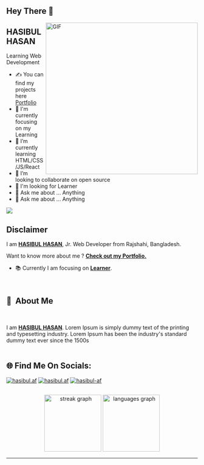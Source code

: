 ## Hey There 👋

<img align="right" alt="GIF" src="https://raw.githubusercontent.com/arafathussendev/arafathussendev/main/images/coding.gif" width="400" height="auto" />

## HASIBUL HASAN
Learning Web Development


- ✍ You can find my projects here [Portfolio](https://advarten.com)
- 🔭 I'm currently focusing on my Learning
- 🌱 I’m currently learning HTML/CSS/JS/React
- 👯 I’m looking to collaborate on open source
- 🤔 I'm looking for Learner
- 💬 Ask me about ... Anything
- 💬 Ask me about ... Anything

[![](https://visitcount.itsvg.in/api?id=hasibul-af&icon=0&color=0)](https://visitcount.itsvg.in)

</center>
</a>

## Disclaimer

I am [**HASIBUL HASAN**](https://advarten.com), Jr. Web Developer from Rajshahi, Bangladesh. 

Want to know more about me ? [**Check out my Portfolio.**](https://advarten.com)

- 📚 Currently I am focusing on [**Learner**](https://advarten.com).

<br/>

## 🤔  About Me
<br>

I am [**HASIBUL HASAN**](https://advarten.com). Lorem Ipsum is simply dummy text of the printing and typesetting industry. Lorem Ipsum has been the industry's standard dummy text ever since the 1500s
<br/>
<br/>

## 🌐 Find Me On Socials:
[![hasibul.af](https://img.shields.io/badge/Facebook-%231877F2.svg?logo=Facebook&logoColor=white)](https://facebook.com/hasibul.af) 
[![hasibul.af](https://img.shields.io/badge/Instagram-%23E4405F.svg?logo=Instagram&logoColor=white)](https://instagram.com/hasibul.af) 
[![hasibul-af](https://img.shields.io/badge/LinkedIn-%230077B5.svg?logo=linkedin&logoColor=white)](https://linkedin.com/in/in/hasibul-af) 

## 

<div align="center">
  <img src="https://streak-stats.demolab.com?user=hasibul-af&locale=en&mode=daily&theme=dracula&hide_border=false&border_radius=5&order=3" height="150" alt="streak graph"  />
  <img src="https://github-readme-stats.vercel.app/api/top-langs?username=hasibul-af&locale=en&hide_title=false&layout=compact&card_width=320&langs_count=5&theme=dracula&hide_border=false&order=2" height="150" alt="languages graph"  />
</div>

---
